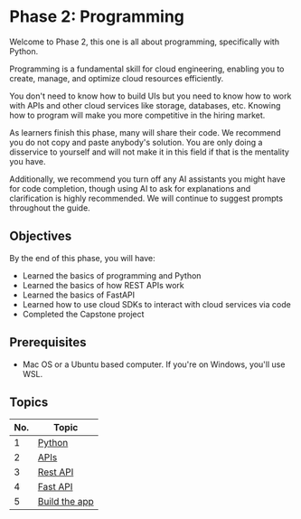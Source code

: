 # Phase 2: Programming

Welcome to Phase 2, this one is all about programming, specifically with Python. 

Programming is a fundamental skill for cloud engineering, enabling you to create, manage, and optimize cloud resources efficiently. 

You don't need to know how to build UIs but you need to know how to work with APIs and other cloud services like storage, databases, etc. Knowing how to program will make you more competitive in the hiring market.

As learners finish this phase, many will share their code. We recommend you do not copy and paste anybody's solution. You are only doing a disservice to yourself and will not make it in this field if that is the mentality you have.

Additionally, we recommend you turn off any AI assistants you might have for code completion, though using AI to ask for explanations and clarification is highly recommended. We will continue to suggest prompts throughout the guide.

## Objectives

By the end of this phase, you will have:

- Learned the basics of programming and Python
- Learned the basics of how  REST APIs work
- Learned the basics of FastAPI
- Learned how to use cloud SDKs to interact with cloud services via code
- Completed the Capstone project

## Prerequisites

- Mac OS or a Ubuntu based computer. If you're on Windows, you'll use WSL.

## Topics

| No. | Topic   | 
|-----|------------------------------|
| 1   | [Python](1-python.md)                    |
| 2   | [APIs](2-api.md)                             |
| 3   | [Rest API](3-fastapi.md)                  |
| 4   | [Fast API](4-databases.md)                       |
| 5   | [Build the app](5-build-app.md)                  |
